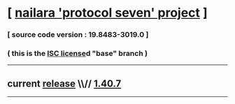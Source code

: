 
# [ [nailara 'protocol seven' project](http://src.nailara.net/) ]

### [ source code version : 19.8483-3019.0 ]

### ( this is the [ISC license](license)d "base" branch )
---
## current [release](https://github.com/anotherlink/nailara/releases) \\\\// [1.40.7](https://github.com/anotherlink/nailara/releases/tag/1.40.7)
---

